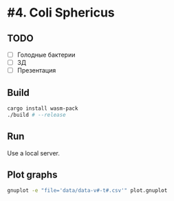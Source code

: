 # #4. Coli Sphericus

## TODO

- [ ] Голодные бактерии
- [ ] 3Д
- [ ] Презентация

## Build
```sh
cargo install wasm-pack
./build # --release
```

## Run
Use a local server.

## Plot graphs
```sh
gnuplot -e "file='data/data-v#-t#.csv'" plot.gnuplot 
```
